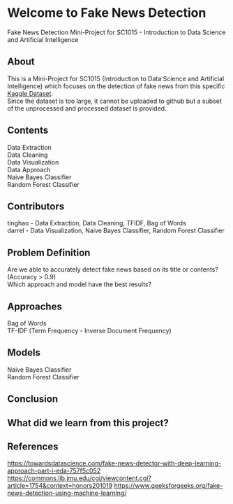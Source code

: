 # Welcome to Fake News Detection
Fake News Detection Mini-Project for SC1015 - Introduction to Data Science and Artificial Intelligence

## About
This is a Mini-Project for SC1015 (Introduction to Data Science and Artificial Intelligence) which focuses on the detection of fake news from this specific [Kaggle Dataset](https://www.kaggle.com/datasets/saurabhshahane/fake-news-classification/data ). \
Since the dataset is too large, it cannot be uploaded to github but a subset of the unprocessed and processed dataset is provided.

## Contents
Data Extraction \
Data Cleaning \
Data Visualization \
Data Approach \
Naive Bayes Classifier \
Random Forest Classifier 

## Contributors
tinghao - Data Extraction, Data Cleaning, TFIDF, Bag of Words \
darrel - Data Visualization, Naive Bayes Classifier, Random Forest Classifier

## Problem Definition
Are we able to accurately detect fake news based on its title or contents? (Accuracy > 0.9) \
Which approach and model have the best results?

## Approaches
Bag of Words \
TF-IDF (Term Frequency - Inverse Document Frequency)

## Models
Naive Bayes Classifier \
Random Forest Classifier

## Conclusion

## What did we learn from this project?

## References
https://towardsdatascience.com/fake-news-detector-with-deep-learning-approach-part-i-eda-757f5c052 
https://commons.lib.jmu.edu/cgi/viewcontent.cgi?article=1754&context=honors201019 
https://www.geeksforgeeks.org/fake-news-detection-using-machine-learning/
